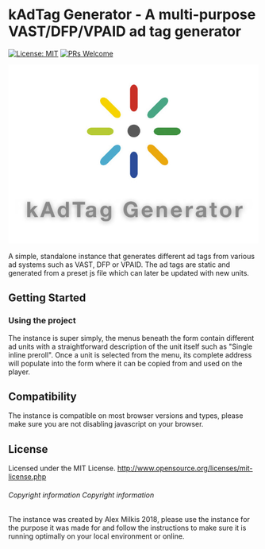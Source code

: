# kAdTag Generator - A multi-purpose VAST/DFP/VPAID ad tag generator
[![License: MIT](https://img.shields.io/badge/License-MIT-blue.svg)](https://opensource.org/licenses/MIT)
[![PRs Welcome](https://img.shields.io/badge/PRs-welcome-brightgreen.svg)](http://makeapullrequest.com)
<p align="center">
<img src="https://raw.githubusercontent.com/alexmilk/AdTagGenerator/master/Images/official_logo.jpg">
</p>

A simple, standalone instance that generates different ad tags from various ad systems such as VAST, DFP or VPAID. The ad tags are static and generated from a preset js file which can later be updated with new units.

## Getting Started


### Using the project

The instance is super simply, the menus beneath the form contain different ad units with a straightforward description of the unit itself such as "Single inline preroll". Once a unit is selected from the menu, its complete address will populate into the form where it can be copied from and used on the player.

## Compatibility

The instance is compatible on most browser versions and types, please make sure you are not disabling javascript on your browser.

## License

Licensed under the MIT License. http://www.opensource.org/licenses/mit-license.php

###### Copyright information Copyright information

The instance was created by Alex Milkis 2018, please use the instance for the purpose it was made for and follow the instructions to make sure it is running optimally on your local environment or online.
